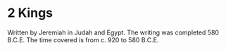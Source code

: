 # 2 Kings

Written by Jeremiah in Judah and Egypt. The writing was completed 580 B.C.E. The time covered is from c. 920 to 580 B.C.E.
